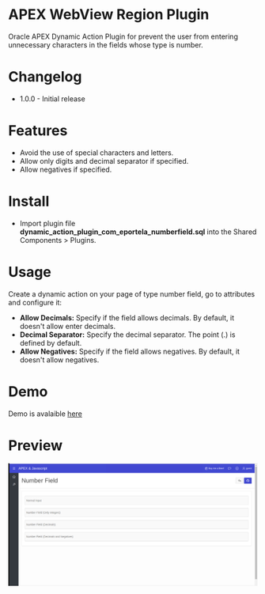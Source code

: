 # APEX WebView Region Plugin

Oracle APEX Dynamic Action Plugin for prevent the user from entering unnecessary characters in the fields whose type is number.

# Changelog

- 1.0.0 - Initial release

# Features

- Avoid the use of special characters and letters.
- Allow only digits and decimal separator if specified.
- Allow negatives if specified.

# Install

- Import plugin file **dynamic_action_plugin_com_eportela_numberfield.sql** into the Shared Components > Plugins.

# Usage

Create a dynamic action on your page of type number field, go to attributes and configure it:

- **Allow Decimals:** Specify if the field allows decimals. By default, it doesn't allow enter decimals.
- **Decimal Separator:** Specify the decimal separator. The point (.) is defined by default.
- **Allow Negatives:** Specify if the field allows negatives. By default, it doesn't allow negatives.

# Demo

Demo is avalaible [here](https://apex.oracle.com/pls/apex/f?p=apexjs:numberfield::::::)

# Preview

![preview](preview.jpg)
